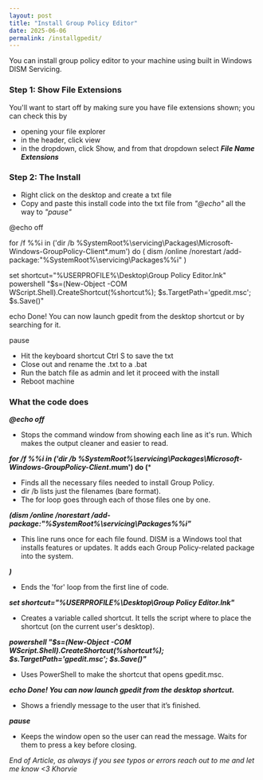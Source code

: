```yaml
---
layout: post
title: "Install Group Policy Editor"
date: 2025-06-06
permalink: /installgpedit/
---
```

You can install group policy editor to your machine using built in Windows DISM Servicing.
<!--more-->
### Step 1: Show File Extensions

You'll want to start off by making sure you have file extensions shown; you can check this by
- opening your file explorer
- in the header, click view
- in the dropdown, click Show, and from that dropdown select ***File Name Extensions***

### Step 2: The Install

- Right click on the desktop and create a txt file
- Copy and paste this install code into the txt file from *"@echo"* all the way to *"pause"*
  
@echo off

for /f %%i in ('dir /b %SystemRoot%\servicing\Packages\Microsoft-Windows-GroupPolicy-Client*.mum') do (
 dism /online /norestart /add-package:"%SystemRoot%\servicing\Packages\%%i"
)

set shortcut="%USERPROFILE%\Desktop\Group Policy Editor.lnk"
powershell "$s=(New-Object -COM WScript.Shell).CreateShortcut(%shortcut%); $s.TargetPath='gpedit.msc'; $s.Save()"

echo Done! You can now launch gpedit from the desktop shortcut or by searching for it.

pause

- Hit the keyboard shortcut Ctrl S to save the txt
- Close out and rename the .txt to a .bat
- Run the batch file as admin and let it proceed with the install
- Reboot machine

### What the code does

***@echo off***
- Stops the command window from showing each line as it's run. Which makes the output cleaner and easier to read.

***for /f %%i in ('dir /b %SystemRoot%\servicing\Packages\Microsoft-Windows-GroupPolicy-Client*.mum') do (***
- Finds all the necessary files needed to install Group Policy.
- dir /b lists just the filenames (bare format).
- The for loop goes through each of those files one by one.

***(dism /online /norestart /add-package:"%SystemRoot%\servicing\Packages\%%i"***
- This line runs once for each file found. DISM is a Windows tool that installs features or updates. It adds each Group Policy-related package into the system.

***)***
- Ends the 'for' loop from the first line of code.

***set shortcut="%USERPROFILE%\Desktop\Group Policy Editor.lnk"***
- Creates a variable called shortcut. It tells the script where to place the shortcut (on the current user's desktop).

***powershell "$s=(New-Object -COM WScript.Shell).CreateShortcut(%shortcut%); $s.TargetPath='gpedit.msc'; $s.Save()"***
- Uses PowerShell to make the shortcut that opens gpedit.msc.

***echo Done! You can now launch gpedit from the desktop shortcut.***
- Shows a friendly message to the user that it’s finished.

***pause***
- Keeps the window open so the user can read the message. Waits for them to press a key before closing.

*End of Article, as always if you see typos or errors reach out to me and let me know <3 Khorvie*

